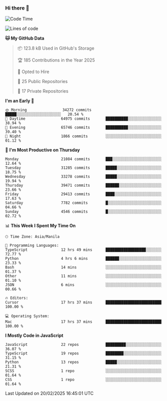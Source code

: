 ### Hi there 👋

<!--START_SECTION:waka-->
![Code Time](http://img.shields.io/badge/Code%20Time-1%2C457%20hrs%2050%20mins-blue)

![Lines of code](https://img.shields.io/badge/From%20Hello%20World%20I%27ve%20Written-63.9%20million%20lines%20of%20code-blue)

**🐱 My GitHub Data** 

> 📦 123.8 kB Used in GitHub's Storage 
 > 
> 🏆 185 Contributions in the Year 2025
 > 
> 💼 Opted to Hire
 > 
> 📜 25 Public Repositories 
 > 
> 🔑 17 Private Repositories 
 > 
**I'm an Early 🐤** 

```text
🌞 Morning                34272 commits       █████░░░░░░░░░░░░░░░░░░░░   20.54 % 
🌆 Daytime                64975 commits       ██████████░░░░░░░░░░░░░░░   38.94 % 
🌃 Evening                65746 commits       ██████████░░░░░░░░░░░░░░░   39.40 % 
🌙 Night                  1866 commits        ░░░░░░░░░░░░░░░░░░░░░░░░░   01.12 % 
```
📅 **I'm Most Productive on Thursday** 

```text
Monday                   21084 commits       ███░░░░░░░░░░░░░░░░░░░░░░   12.64 % 
Tuesday                  31285 commits       █████░░░░░░░░░░░░░░░░░░░░   18.75 % 
Wednesday                33278 commits       █████░░░░░░░░░░░░░░░░░░░░   19.94 % 
Thursday                 39471 commits       ██████░░░░░░░░░░░░░░░░░░░   23.66 % 
Friday                   29413 commits       ████░░░░░░░░░░░░░░░░░░░░░   17.63 % 
Saturday                 7782 commits        █░░░░░░░░░░░░░░░░░░░░░░░░   04.66 % 
Sunday                   4546 commits        █░░░░░░░░░░░░░░░░░░░░░░░░   02.72 % 
```


📊 **This Week I Spent My Time On** 

```text
🕑︎ Time Zone: Asia/Manila

💬 Programming Languages: 
TypeScript               12 hrs 49 mins      ██████████████████░░░░░░░   72.77 % 
Python                   4 hrs 6 mins        ██████░░░░░░░░░░░░░░░░░░░   23.33 % 
Bash                     14 mins             ░░░░░░░░░░░░░░░░░░░░░░░░░   01.37 % 
Other                    11 mins             ░░░░░░░░░░░░░░░░░░░░░░░░░   01.10 % 
JSON                     6 mins              ░░░░░░░░░░░░░░░░░░░░░░░░░   00.66 % 

🔥 Editors: 
Cursor                   17 hrs 37 mins      █████████████████████████   100.00 % 

💻 Operating System: 
Mac                      17 hrs 37 mins      █████████████████████████   100.00 % 
```

**I Mostly Code in JavaScript** 

```text
JavaScript               22 repos            █████████░░░░░░░░░░░░░░░░   36.07 % 
TypeScript               19 repos            ████████░░░░░░░░░░░░░░░░░   31.15 % 
Python                   13 repos            █████░░░░░░░░░░░░░░░░░░░░   21.31 % 
SCSS                     1 repo              ░░░░░░░░░░░░░░░░░░░░░░░░░   01.64 % 
CSS                      1 repo              ░░░░░░░░░░░░░░░░░░░░░░░░░   01.64 % 
```




 Last Updated on 20/02/2025 16:45:01 UTC
<!--END_SECTION:waka-->
